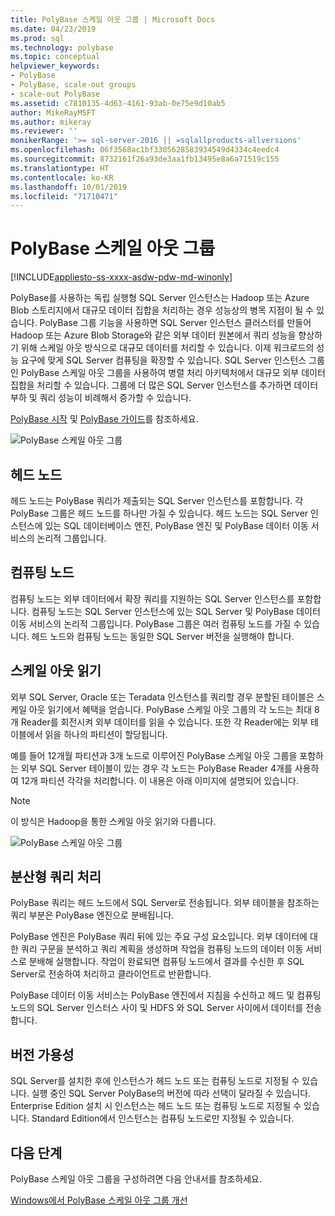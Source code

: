 ```yaml
---
title: PolyBase 스케일 아웃 그룹 | Microsoft Docs
ms.date: 04/23/2019
ms.prod: sql
ms.technology: polybase
ms.topic: conceptual
helpviewer_keywords:
- PolyBase
- PolyBase, scale-out groups
- scale-out PolyBase
ms.assetid: c7810135-4d63-4161-93ab-0e75e9d10ab5
author: MikeRayMSFT
ms.author: mikeray
ms.reviewer: ''
monikerRange: '>= sql-server-2016 || =sqlallproducts-allversions'
ms.openlocfilehash: 06f3568ac1bf3305628583934549d4334c4eedc4
ms.sourcegitcommit: 8732161f26a93de3aa1fb13495e8a6a71519c155
ms.translationtype: HT
ms.contentlocale: ko-KR
ms.lasthandoff: 10/01/2019
ms.locfileid: "71710471"
---
```

# <a name="polybase-scale-out-groups"></a>PolyBase 스케일 아웃 그룹

[!INCLUDE[appliesto-ss-xxxx-asdw-pdw-md-winonly](../../includes/appliesto-ss-xxxx-xxxx-xxx-md-winonly.md)]

PolyBase를 사용하는 독립 실행형 SQL Server 인스턴스는 Hadoop 또는 Azure Blob 스토리지에서 대규모 데이터 집합을 처리하는 경우 성능상의 병목 지점이 될 수 있습니다. PolyBase 그룹 기능을 사용하면 SQL Server 인스턴스 클러스터를 만들어 Hadoop 또는 Azure Blob Storage와 같은 외부 데이터 원본에서 쿼리 성능을 향상하기 위해 스케일 아웃 방식으로 대규모 데이터를 처리할 수 있습니다. 이제 워크로드의 성능 요구에 맞게 SQL Server 컴퓨팅을 확장할 수 있습니다. SQL Server 인스턴스 그룹인 PolyBase 스케일 아웃 그룹을 사용하여 병렬 처리 아키텍처에서 대규모 외부 데이터 집합을 처리할 수 있습니다. 그룹에 더 많은 SQL Server 인스턴스를 추가하면 데이터 부하 및 쿼리 성능이 비례해서 증가할 수 있습니다. 
  
[PolyBase 시작](../../relational-databases/polybase/get-started-with-polybase.md) 및 [PolyBase 가이드](../../relational-databases/polybase/polybase-guide.md)를 참조하세요.
  
![PolyBase 스케일 아웃 그룹](../../relational-databases/polybase/media/polybase-scale-out-groups.png "PolyBase 스케일 아웃 그룹")  
  
## <a name="head-node"></a>헤드 노드  

헤드 노드는 PolyBase 쿼리가 제출되는 SQL Server 인스턴스를 포함합니다. 각 PolyBase 그룹은 헤드 노드를 하나만 가질 수 있습니다. 헤드 노드는 SQL Server 인스턴스에 있는 SQL 데이터베이스 엔진, PolyBase 엔진 및 PolyBase 데이터 이동 서비스의 논리적 그룹입니다.
  
## <a name="compute-node"></a>컴퓨팅 노드  

컴퓨팅 노드는 외부 데이터에서 확장 쿼리를 지원하는 SQL Server 인스턴스를 포함합니다. 컴퓨팅 노드는 SQL Server 인스턴스에 있는 SQL Server 및 PolyBase 데이터 이동 서비스의 논리적 그룹입니다. PolyBase 그룹은 여러 컴퓨팅 노드를 가질 수 있습니다. 헤드 노드와 컴퓨팅 노드는 동일한 SQL Server 버전을 실행해야 합니다.

## <a name="scale-out-reads"></a>스케일 아웃 읽기

외부 SQL Server, Oracle 또는 Teradata 인스턴스를 쿼리할 경우 분할된 테이블은 스케일 아웃 읽기에서 혜택을 얻습니다. PolyBase 스케일 아웃 그룹의 각 노드는 최대 8개 Reader를 회전시켜 외부 데이터를 읽을 수 있습니다. 또한 각 Reader에는 외부 테이블에서 읽을 하나의 파티션이 할당됩니다. 

예를 들어 12개월 파티션과 3개 노드로 이루어진 PolyBase 스케일 아웃 그룹을 포함하는 외부 SQL Server 테이블이 있는 경우 각 노드는 PolyBase Reader 4개를 사용하여 12개 파티션 각각을 처리합니다. 이 내용은 아래 이미지에 설명되어 있습니다. 

> [!NOTE]
>  이 방식은 Hadoop을 통한 스케일 아웃 읽기와 다릅니다. 

![PolyBase 스케일 아웃 그룹](../../relational-databases/polybase/media/polybase-scale-out-groups2.png "PolyBase 스케일 아웃 그룹")
  
## <a name="distributed-query-processing"></a>분산형 쿼리 처리  

PolyBase 쿼리는 헤드 노드에서 SQL Server로 전송됩니다. 외부 테이블을 참조하는 쿼리 부분은 PolyBase 엔진으로 분배됩니다.
  
PolyBase 엔진은 PolyBase 쿼리 뒤에 있는 주요 구성 요소입니다. 외부 데이터에 대한 쿼리 구문을 분석하고 쿼리 계획을 생성하며 작업을 컴퓨팅 노드의 데이터 이동 서비스로 분배해 실행합니다. 작업이 완료되면 컴퓨팅 노드에서 결과를 수신한 후 SQL Server로 전송하여 처리하고 클라이언트로 반환합니다.
  
PolyBase 데이터 이동 서비스는 PolyBase 엔진에서 지침을 수신하고 헤드 및 컴퓨팅 노드의 SQL Server 인스터스 사이 및 HDFS 와 SQL Server 사이에서 데이터를 전송합니다.
  
## <a name="editions-availability"></a>버전 가용성  

SQL Server를 설치한 후에 인스턴스가 헤드 노드 또는 컴퓨팅 노드로 지정될 수 있습니다. 실행 중인 SQL Server PolyBase의 버전에 따라 선택이 달라질 수 있습니다. Enterprise Edition 설치 시 인스턴스는 헤드 노드 또는 컴퓨팅 노드로 지정될 수 있습니다. Standard Edition에서 인스턴스는 컴퓨팅 노드로만 지정될 수 있습니다.

## <a name="next-steps"></a>다음 단계

PolyBase 스케일 아웃 그룹을 구성하려면 다음 안내서를 참조하세요.

[Windows에서 PolyBase 스케일 아웃 그룹 개선](configure-scale-out-groups-windows.md)
